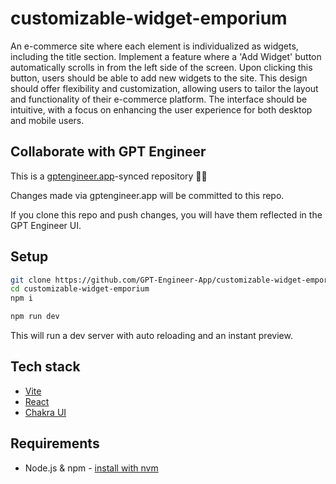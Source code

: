 # customizable-widget-emporium

An e-commerce site where each element is individualized as widgets, including the title section. Implement a feature where a 'Add Widget' button automatically scrolls in from the left side of the screen. Upon clicking this button, users should be able to add new widgets to the site. This design should offer flexibility and customization, allowing users to tailor the layout and functionality of their e-commerce platform. The interface should be intuitive, with a focus on enhancing the user experience for both desktop and mobile users.

## Collaborate with GPT Engineer

This is a [gptengineer.app](https://gptengineer.app)-synced repository 🌟🤖

Changes made via gptengineer.app will be committed to this repo.

If you clone this repo and push changes, you will have them reflected in the GPT Engineer UI.

## Setup

```sh
git clone https://github.com/GPT-Engineer-App/customizable-widget-emporium.git
cd customizable-widget-emporium
npm i
```

```sh
npm run dev
```

This will run a dev server with auto reloading and an instant preview.

## Tech stack

- [Vite](https://vitejs.dev/)
- [React](https://react.dev/)
- [Chakra UI](https://chakra-ui.com/)

## Requirements

- Node.js & npm - [install with nvm](https://github.com/nvm-sh/nvm#installing-and-updating)
